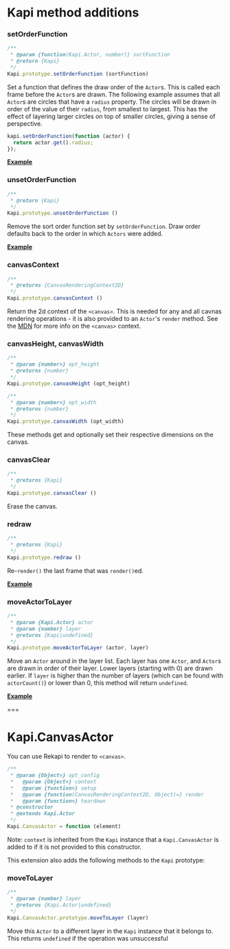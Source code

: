 # Kapi method additions


### setOrderFunction

````javascript
/**
 * @param {function(Kapi.Actor, number)} sortFunction
 * @return {Kapi}
 */
Kapi.prototype.setOrderFunction (sortFunction)
````

Set a function that defines the draw order of the `Actor`s.  This is called
each frame before the `Actor`s are drawn.  The following example assumes that
all `Actor`s are circles that have a `radius` property.  The circles will be
drawn in order of the value of their `radius`, from smallest to largest.  This
has the effect of layering larger circles on top of smaller circles, giving a
sense of perspective.

````javascript
kapi.setOrderFunction(function (actor) {
  return actor.get().radius;
});
````

__[Example](examples/set_order_function.html)__


### unsetOrderFunction

````javascript
/**
 * @return {Kapi}
 */
Kapi.prototype.unsetOrderFunction ()
````

Remove the sort order function set by `setOrderFunction`.  Draw order defaults
back to the order in which `Actors` were added.

__[Example](examples/unset_order_function.html)__


### canvasContext

````javascript
/**
 * @returns {CanvasRenderingContext2D}
 */
Kapi.prototype.canvasContext ()
````

Return the 2d context of the `<canvas>`.  This is needed for any and all cavnas
rendering operations - it is also provided to an `Actor`'s `render` method.
See the [MDN](https://developer.mozilla.org/en/Drawing_Graphics_with_Canvas)
for more info on the `<canvas>` context.


### canvasHeight, canvasWidth

````javascript
/**
 * @param {number=} opt_height
 * @returns {number}
 */
Kapi.prototype.canvasHeight (opt_height)

/**
 * @param {number=} opt_width
 * @returns {number}
 */
Kapi.prototype.canvasWidth (opt_width)
````

These methods get and optionally set their respective dimensions on the canvas.


### canvasClear

````javascript
/**
 * @returns {Kapi}
 */
Kapi.prototype.canvasClear ()
````

Erase the canvas.


### redraw

````javascript
/**
 * @returns {Kapi}
 */
Kapi.prototype.redraw ()
````

Re-`render()` the last frame that was `render()`ed.

__[Example](examples/redraw.html)__


### moveActorToLayer

````javascript
/**
 * @param {Kapi.Actor} actor
 * @param {number} layer
 * @returns {Kapi|undefined}
 */
Kapi.prototype.moveActorToLayer (actor, layer)
````

Move an `Actor` around in the layer list.  Each layer has one `Actor`, and
`Actor`s are drawn in order of their layer.  Lower layers (starting with 0) are
drawn earlier.  If `layer` is higher than the number of layers (which can be
found with `actorCount()`) or lower than 0, this method will return
`undefined`.

__[Example](examples/move_actor_to_layer.html)__


===


# Kapi.CanvasActor

You can use Rekapi to render to `<canvas>`.

````javascript
/**
 * @param {Object=} opt_config
 *   @param {Object=} context
 *   @param {function=} setup
 *   @param {function(CanvasRenderingContext2D, Object)=} render
 *   @param {function=} teardown
 * @constructor
 * @extends Kapi.Actor
 */
Kapi.CanvasActor = function (element)
````

Note: `context` is inherited from the `Kapi` instance that a `Kapi.CanvasActor`
is added to if it is not provided to this constructor.

This extension also adds the following methods to the `Kapi` prototype:


### moveToLayer

````javascript
/**
 * @param {number} layer
 * @returns {Kapi.Actor|undefined}
 */
Kapi.CanvasActor.prototype.moveToLayer (layer)
````

Move this `Actor` to a different layer in the `Kapi` instance that it belongs
to.  This returns `undefined` if the operation was unsuccessful

